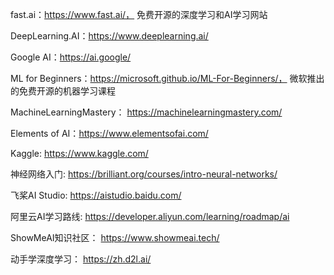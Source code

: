 fast.ai：https://www.fast.ai/， 免费开源的深度学习和AI学习网站

DeepLearning.AI：https://www.deeplearning.ai/

Google AI：https://ai.google/

ML for Beginners：https://microsoft.github.io/ML-For-Beginners/， 微软推出的免费开源的机器学习课程

MachineLearningMastery： https://machinelearningmastery.com/

Elements of AI：https://www.elementsofai.com/

Kaggle: https://www.kaggle.com/

神经网络入门: https://brilliant.org/courses/intro-neural-networks/

飞桨AI Studio: https://aistudio.baidu.com/

阿里云AI学习路线: https://developer.aliyun.com/learning/roadmap/ai

ShowMeAI知识社区： https://www.showmeai.tech/

动手学深度学习： https://zh.d2l.ai/